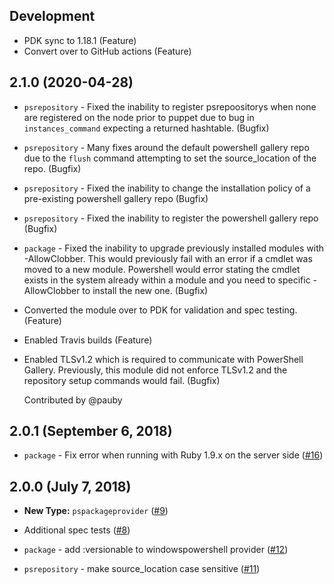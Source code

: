 ## Development

* PDK sync to 1.18.1 (Feature)
* Convert over to GitHub actions (Feature)

## 2.1.0 (2020-04-28)

* `psrepository` - Fixed the inability to register psrepoositorys when none are registered on the node prior to puppet due to bug in `instances_command` expecting a returned hashtable. (Bugfix)

* `psrepository` - Many fixes around the default powershell gallery repo due to the `flush` command attempting to set the source_location of the repo.  (Bugfix)

* `psrepository` - Fixed the inability to change the installation policy of a pre-existing powershell gallery repo  (Bugfix)

* `psrepository` - Fixed the inability to register the powershell gallery repo (Bugfix)

* `package` - Fixed the inability to upgrade previously installed modules with -AllowClobber. This would previously fail with an error if a cmdlet was moved to a new module. Powershell would error stating the cmdlet exists in the system already within a module and you need to specific -AllowClobber to install the new one.  (Bugfix)

* Converted the module over to PDK for validation and spec testing. (Feature)

* Enabled Travis builds (Feature)

* Enabled TLSv1.2 which is required to communicate with PowerShell Gallery. Previously,
  this module did not enforce TLSv1.2 and the repository setup commands would fail. (Bugfix)
  
  Contributed by @pauby

## 2.0.1 (September 6, 2018)

* `package` - Fix error when running with Ruby 1.9.x on the server side ([#16](https://github.com/hbuckle/puppet-powershellmodule/pull/16))

## 2.0.0 (July 7, 2018)

* **New Type:** `pspackageprovider` ([#9](https://github.com/hbuckle/puppet-powershellmodule/pull/9))

* Additional spec tests ([#8](https://github.com/hbuckle/puppet-powershellmodule/pull/8))

* `package` - add :versionable to windowspowershell provider ([#12](https://github.com/hbuckle/puppet-powershellmodule/issues/12))
* `psrepository` - make source_location case sensitive ([#11](https://github.com/hbuckle/puppet-powershellmodule/issues/11))
